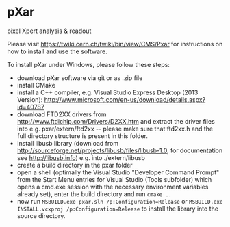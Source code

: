 pXar
====

pixel Xpert analysis &amp; readout

Please visit https://twiki.cern.ch/twiki/bin/view/CMS/Pxar for instructions on how to install and use the software.

To install pXar under Windows, please follow these steps:
- download pXar software via git or as .zip file
- install CMake
- install a C++ compiler, e.g. Visual Studio Express Desktop (2013 Version): http://www.microsoft.com/en-us/download/details.aspx?id=40787
- download FTD2XX drivers from http://www.ftdichip.com/Drivers/D2XX.htm and extract the driver files into e.g. pxar/extern/ftd2xx -- please make sure that ftd2xx.h and the full directory structure is present in this folder.
- install libusb library (download from http://sourceforge.net/projects/libusb/files/libusb-1.0, for documentation see http://libusb.info) e.g. into ./extern/libusb
- create a build directory in the pxar folder
- open a shell (optimally the Visual Studio "Developer Command Prompt" from the Start Menu entries for Visual Studio (Tools subfolder) which opens a cmd.exe session with the necessary environment variables already set), enter the build directory and run ```cmake ..```
- now run ```MSBUILD.exe pxar.sln /p:Configuration=Release```
  or  ```MSBUILD.exe INSTALL.vcxproj /p:Configuration=Release``` to install the library into the source directory.
